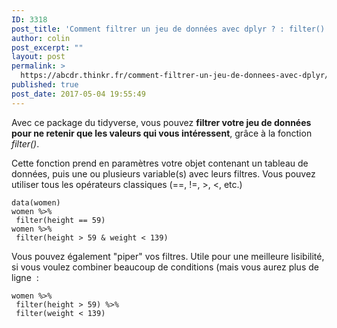 ```yaml
---
ID: 3318
post_title: 'Comment filtrer un jeu de données avec dplyr ? : filter()'
author: colin
post_excerpt: ""
layout: post
permalink: >
  https://abcdr.thinkr.fr/comment-filtrer-un-jeu-de-donnees-avec-dplyr/
published: true
post_date: 2017-05-04 19:55:49
---
```

<p>Avec ce package du tidyverse, vous pouvez <strong>filtrer votre jeu de données pour ne retenir que les valeurs qui vous intéressent</strong>, grâce à la fonction <em>filter()</em>.</p><p>Cette fonction prend en paramètres votre objet contenant un tableau de données, puis une ou plusieurs variable(s) avec leurs filtres. Vous pouvez utiliser tous les opérateurs classiques (==, !=, &gt;, &lt;, etc.)</p><p> <pre><code>data(women)<br />women %&gt;%<br /> filter(height == 59)<br />women %&gt;%<br /> filter(height &gt; 59 &amp; weight &lt; 139)</code></pre> </p><p>Vous pouvez également "piper" vos filtres. Utile pour une meilleure lisibilité, si vous voulez combiner beaucoup de conditions (mais vous aurez plus de ligne  :</p><p> <pre><code>women %&gt;%<br /> filter(height &gt; 59) %&gt;%<br /> filter(weight &lt; 139)</code></pre> </p>